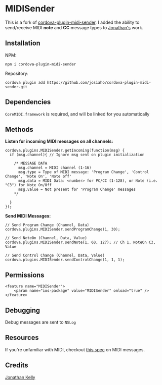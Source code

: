 MIDISender
======

This is a fork of [cordova-plugin-midi-sender](https://github.com/jonathanwkelly/cordova-plugin-midi-sender). I added the ability to send/receive MIDI **note** and **CC** message types to [Jonathan's](https://github.com/jonathanwkelly) work.


Installation
-------

NPM:

	npm i cordova-plugin-midi-sender

Repository:

	cordova plugin add https://github.com/josiaho/cordova-plugin-midi-sender.git

Dependencies
-------

`CoreMIDI.framework` is required, and will be linked for you automatically


Methods
-------

**Listen for incoming MIDI messages on all channels:**
	
	cordova.plugins.MIDISender.getIncoming(function(msg) {
	  if (msg.channel){ // Ignore msg sent on plugin initialization
	  
	    /* MESSAGE DATA
	      msg.channel = MIDI channel (1-16)
	      msg.type = Type of MIDI message: 'Program Change', 'Control Change', 'Note On', 'Note off'
	      msg.data = MIDI Data: <number> for PC/CC (1-128), or Note (i.e. "C3") for Note On/Off
	      msg.value = Not present for 'Program Change' messages
	    */
	    
	  }
	});
	
**Send MIDI Messages:**

    // Send Program Change (Channel, Data)
    cordova.plugins.MIDISender.sendProgramChange(1, 30);
    
    // Send NoteOn (Channel, Data, Value)
    cordova.plugins.MIDISender.sendNote(1, 60, 127); // Ch 1, NoteOn C3, Value
    
    // Send Control Change (Channel, Data, Value)
    cordova.plugins.MIDISender.sendControlChange(1, 1, 1);

Permissions
-----------

    <feature name="MIDISender">
        <param name="ios-package" value="MIDISender" onload="true" />
    </feature>

Debugging
-----------

Debug messages are sent to `NSLog`

Resources
-----------

If you're unfamiliar with MIDI, checkout <a href="http://www.midi.org/techspecs/midimessages.php" target="_blank" title="MIDI Manufacturers Association">this spec</a> on MIDI messages.

Credits
-----------

[Jonathan Kelly](https://github.com/jonathanwkelly/cordova-plugin-midi-sender)